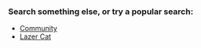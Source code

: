 ### Search something else, or try a popular search:

- [Community](/search-results/?q=community 'Community')
- [Lazer Cat](/search-results/?q=lazer+cat 'Lazer Cat')